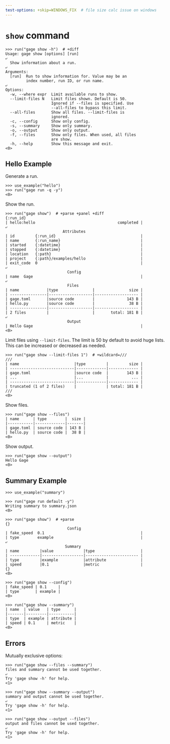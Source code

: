 ```yaml
---
test-options: +skip=WINDOWS_FIX  # file size calc issue on windows
---
```


# `show` command

    >>> run("gage show -h")  # +diff
    Usage: gage show [options] [run]
    ⤶
      Show information about a run.
    ⤶
    Arguments:
      [run]  Run to show information for. Value may be an
             index number, run ID, or run name.
    ⤶
    Options:
      -w, --where expr  Limit available runs to show.
      --limit-files N   Limit files shown. Default is 50.
                        Ignored if --files is specified. Use
                        --all-files to bypass this limit.
      --all-files       Show all files. --limit-files is
                        ignored.
      -c, --config      Show only config.
      -s, --summary     Show only summary.
      -o, --output      Show only output.
      -f, --files       Show only files. When used, all files
                        are show.
      -h, --help        Show this message and exit.
    <0>

## Hello Example

Generate a run.

    >>> use_example("hello")
    >>> run("gage run -q -y")
    <0>

Show the run.

    >>> run("gage show")  # +parse +panel +diff
    {:run_id}
    | hello:hello                                    completed |
    ⤶
                             Attributes
    | id         {:run_id}                                     |
    | name       {:run_name}                                   |
    | started    {:datetime}                                   |
    | stopped    {:datetime}                                   |
    | location   {:path}                                       |
    | project    {:path}/examples/hello                        |
    | exit_code  0                                             |
    ⤶
                               Config
    | name  Gage                                               |
    ⤶
                               Files
    | name            |type               |               size |
    | ----------------|-------------------|------------------- |
    | gage.toml       |source code        |              143 B |
    | hello.py        |source code        |               38 B |
    | ----------------|-------------------|------------------- |
    | 2 files         |                   |       total: 181 B |
    ⤶
                               Output
    | Hello Gage                                               |
    <0>

Limit files using `--limit-files`. The limit is 50 by default to avoid
huge lists. This can be increased or decreased as needed.

    >>> run("gage show --limit-files 1")  # +wildcard=///
    ///
    | name                        |type         |         size |
    | ----------------------------|-------------|------------- |
    | gage.toml                   |source code  |        143 B |
    | ...                         |...          |          ... |
    | ----------------------------|-------------|------------- |
    | truncated (1 of 2 files)    |             | total: 181 B |
    ///
    <0>

Show files.

    >>> run("gage show --files")
    | name      | type        |  size |
    |-----------|-------------|-------|
    | gage.toml | source code | 143 B |
    | hello.py  | source code |  38 B |
    <0>

Show output.

    >>> run("gage show --output")
    Hello Gage
    <0>

## Summary Example

    >>> use_example("summary")

    >>> run("gage run default -y")
    Writing summary to summary.json
    <0>

    >>> run("gage show")  # +parse
    {}
                               Config
    | fake_speed  0.1                                          |
    | type        example                                      |
    ⤶
                              Summary
    | name         |value             |type                    |
    | -------------|------------------|----------------------- |
    | type         |example           |attribute               |
    | speed        |0.1               |metric                  |
    {}
    <0>

    >>> run("gage show --config")
    | fake_speed | 0.1     |
    | type       | example |
    <0>

    >>> run("gage show --summary")
    | name  | value   | type      |
    |-------|---------|-----------|
    | type  | example | attribute |
    | speed | 0.1     | metric    |
    <0>

## Errors

Mutually exclusive options:

    >>> run("gage show --files --summary")
    files and summary cannot be used together.
    ⤶
    Try 'gage show -h' for help.
    <1>

    >>> run("gage show --summary --output")
    summary and output cannot be used together.
    ⤶
    Try 'gage show -h' for help.
    <1>

    >>> run("gage show --output --files")
    output and files cannot be used together.
    ⤶
    Try 'gage show -h' for help.
    <1>
